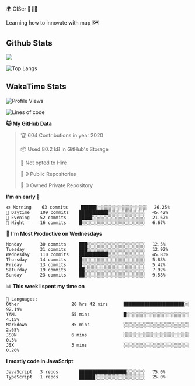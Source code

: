 🌍 GISer 👨🏻‍💻

Learning how to innovate with map 🗺

## Github Stats

![](https://github-readme-stats.vercel.app/api?username=lkcozy&show_icons=true&theme=tokyonight&hide_title=true)

![Top Langs](https://github-readme-stats.vercel.app/api/top-langs/?username=lkcozy&layout=compact&theme=tokyonight)

## WakaTime Stats

<!--START_SECTION:waka-->
![Profile Views](http://img.shields.io/badge/Profile%20Views-50-blue)

![Lines of code](https://img.shields.io/badge/From%20Hello%20World%20I've%20written-300620%20Lines%20of%20code-blue)

**🐱 My GitHub Data** 

> 🏆 604 Contributions in year 2020
 > 
> 📦 Used 80.2 kB in GitHub's Storage 
 > 
> 🚫 Not opted to Hire
 > 
> 📜 9 Public Repositories 
 > 
> 🔑 0 Owned Private Repository 
 > 
**I'm an early 🐤** 

```text
🌞 Morning    63 commits     ██████░░░░░░░░░░░░░░░░░░░   26.25% 
🌆 Daytime    109 commits    ███████████░░░░░░░░░░░░░░   45.42% 
🌃 Evening    52 commits     █████░░░░░░░░░░░░░░░░░░░░   21.67% 
🌙 Night      16 commits     █░░░░░░░░░░░░░░░░░░░░░░░░   6.67%

```
📅 **I'm Most Productive on Wednesdays** 

```text
Monday       30 commits     ███░░░░░░░░░░░░░░░░░░░░░░   12.5% 
Tuesday      31 commits     ███░░░░░░░░░░░░░░░░░░░░░░   12.92% 
Wednesday    110 commits    ███████████░░░░░░░░░░░░░░   45.83% 
Thursday     14 commits     █░░░░░░░░░░░░░░░░░░░░░░░░   5.83% 
Friday       13 commits     █░░░░░░░░░░░░░░░░░░░░░░░░   5.42% 
Saturday     19 commits     ██░░░░░░░░░░░░░░░░░░░░░░░   7.92% 
Sunday       23 commits     ██░░░░░░░░░░░░░░░░░░░░░░░   9.58%

```


📊 **This week I spent my time on** 

```text
💬 Languages: 
Other                    20 hrs 42 mins      ███████████████████████░░   92.19% 
YAML                     55 mins             █░░░░░░░░░░░░░░░░░░░░░░░░   4.15% 
Markdown                 35 mins             ░░░░░░░░░░░░░░░░░░░░░░░░░   2.65% 
JSON                     6 mins              ░░░░░░░░░░░░░░░░░░░░░░░░░   0.5% 
JSX                      3 mins              ░░░░░░░░░░░░░░░░░░░░░░░░░   0.26%

```

**I mostly code in JavaScript** 

```text
JavaScript   3 repos        ██████████████████░░░░░░░   75.0% 
TypeScript   1 repos        ██████░░░░░░░░░░░░░░░░░░░   25.0%

```



<!--END_SECTION:waka-->
